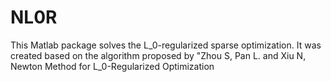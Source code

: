 # NL0R
This Matlab package solves the L_0-regularized sparse optimization. It was created based on the algorithm proposed by "Zhou S, Pan L. and Xiu N, Newton Method for L_0-Regularized Optimization
